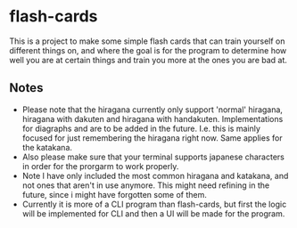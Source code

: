# flash-cards
This is a project to make some simple flash cards that can train yourself on different things on, and where the goal is for the program to determine how well you are at certain things and train you more at the ones you are bad at.

## Notes
- Please note that the hiragana currently only support 'normal' hiragana, hiragana with dakuten and hiragana with handakuten. Implementations for diagraphs and are to be added in the future. I.e. this is mainly focused for just remembering the hiragana right now. Same applies for the katakana.
- Also please make sure that your terminal supports japanese characters in order for the prorgarm to work properly.
- Note I have only included the most common hiragana and katakana, and not ones that aren't in use anymore. This might need refining in the future, since i might have forgotten some of them.
- Currently it is more of a CLI program than flash-cards, but first the logic will be implemented for CLI and then a UI will be made for the program.
